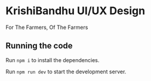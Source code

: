 
  # KrishiBandhu UI/UX Design

  For The Farmers, Of The Farmers

  ## Running the code

  Run `npm i` to install the dependencies.

  Run `npm run dev` to start the development server.
  
